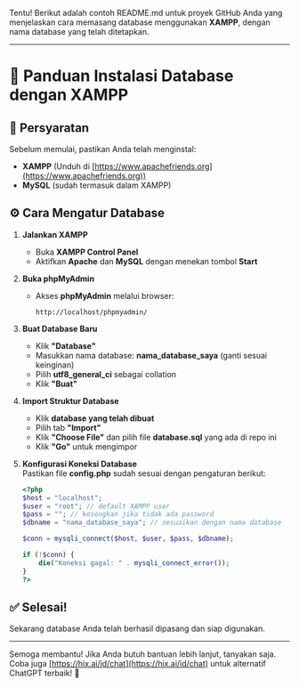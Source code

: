 Tentu! Berikut adalah contoh README.md untuk proyek GitHub Anda yang menjelaskan cara memasang database menggunakan **XAMPP**, dengan nama database yang telah ditetapkan.  

---

# 📌 Panduan Instalasi Database dengan XAMPP  

## 📂 Persyaratan  
Sebelum memulai, pastikan Anda telah menginstal:  
- **XAMPP** (Unduh di [https://www.apachefriends.org](https://www.apachefriends.org))  
- **MySQL** (sudah termasuk dalam XAMPP)  

## ⚙️ Cara Mengatur Database  

1. **Jalankan XAMPP**  
   - Buka **XAMPP Control Panel**  
   - Aktifkan **Apache** dan **MySQL** dengan menekan tombol **Start**  

2. **Buka phpMyAdmin**  
   - Akses **phpMyAdmin** melalui browser:  
     ```
     http://localhost/phpmyadmin/
     ```  

3. **Buat Database Baru**  
   - Klik **"Database"**  
   - Masukkan nama database: **nama_database_saya** (ganti sesuai keinginan)  
   - Pilih **utf8_general_ci** sebagai collation  
   - Klik **"Buat"**  

4. **Import Struktur Database**  
   - Klik **database yang telah dibuat**  
   - Pilih tab **"Import"**  
   - Klik **"Choose File"** dan pilih file **database.sql** yang ada di repo ini  
   - Klik **"Go"** untuk mengimpor  

5. **Konfigurasi Koneksi Database**  
   Pastikan file **config.php** sudah sesuai dengan pengaturan berikut:  

   ```php
   <?php
   $host = "localhost";
   $user = "root"; // default XAMPP user
   $pass = ""; // kosongkan jika tidak ada password
   $dbname = "nama_database_saya"; // sesuaikan dengan nama database

   $conn = mysqli_connect($host, $user, $pass, $dbname);

   if (!$conn) {
       die("Koneksi gagal: " . mysqli_connect_error());
   }
   ?>
   ```  

## ✅ Selesai!  
Sekarang database Anda telah berhasil dipasang dan siap digunakan.  

---

Semoga membantu! Jika Anda butuh bantuan lebih lanjut, tanyakan saja.  
Coba juga [https://hix.ai/id/chat](https://hix.ai/id/chat) untuk alternatif ChatGPT terbaik! 🚀
